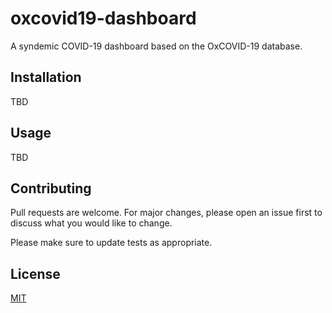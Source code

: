 # oxcovid19-dashboard
A syndemic COVID-19 dashboard based on the OxCOVID-19 database.

## Installation

TBD


## Usage

TBD 

## Contributing
Pull requests are welcome. For major changes, please open an issue first to discuss what you would like to change.

Please make sure to update tests as appropriate.

## License
[MIT](https://choosealicense.com/licenses/mit/)
